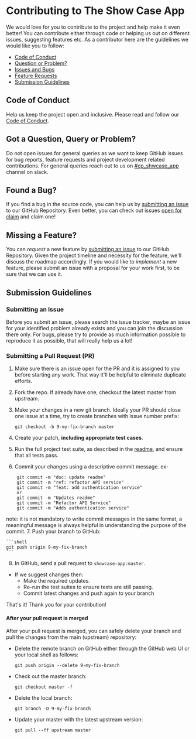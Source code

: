 # Contributing to The Show Case App

We would love for you to contribute to the project and help make it even better! You can contribute either through code or helping us out on different issues, suggesting features etc. As a contributor here are the guidelines we would like you to follow:


 - [Code of Conduct](#coc)
 - [Question or Problem?](#question)
 - [Issues and Bugs](#issue)
 - [Feature Requests](#feature)
 - [Submission Guidelines](#submit)

## <a name="coc"></a> Code of Conduct
Help us keep the project open and inclusive. Please read and follow our [Code of Conduct](https://github.com/UdacityMobileWebScholarship/showcase-app/blob/master/CODE_OF_CONDUCT.md).

## <a name="question"></a> Got a Question, Query or Problem?

Do not open issues for general queries as we want to keep GitHub issues for bug reports, feature requests and project development related contributions. For general queries reach out to us on [#cp_shwcase_app](https://mobilewebindiascholar.slack.com/messages/CA8MRBPAT) channel on slack.

## <a name="issue"></a> Found a Bug?
If you find a bug in the source code, you can help us by
[submitting an issue](https://github.com/UdacityMobileWebScholarship/showcase-app/issues/new) to our GitHub Repository. Even better, you can check out issues [open for claim](https://github.com/UdacityMobileWebScholarship/showcase-app/labels/open%20for%20claim) and claim one!

## <a name="feature"></a> Missing a Feature?
You can *request* a new feature by [submitting an issue](https://github.com/UdacityMobileWebScholarship/showcase-app/issues/new) to our GitHub
Repository. Given the project timeline and necessity for the feature, we'll discuss the roadmap accordingly. If you would like to *implement* a new feature, please submit an issue with
a proposal for your work first, to be sure that we can use it.

## <a name="submit"></a> Submission Guidelines

### <a name="submit-issue"></a> Submitting an Issue
Before you submit an issue, please search the issue tracker, maybe an issue for your identified problem already exists and you can join the discussion there only.
For bugs, please try to provide as much information possible to reproduce it as possible, that will really help us a lot!

### <a name="submit-pr"></a> Submitting a Pull Request (PR)
1. Make sure there is an issue open for the PR and it is assigned to you before starting any work. That way it'll be helpful to eliminate duplicate efforts.
2. Fork the repo. If already have one, checkout the latest master from upstream.
3. Make your changes in a new git branch. Ideally your PR should close one issue at a time, try to create branches with issue number prefix:

     ```shell
     git checkout -b 9-my-fix-branch master
     ```
4. Create your patch, **including appropriate test cases**.
5. Run the full project test suite, as described in the [readme](https://github.com/UdacityMobileWebScholarship/showcase-app/tree/master#user-content-project-set-up),
  and ensure that all tests pass.
6. Commit your changes using a descriptive commit message. ex-
```shell
    git commit -m "doc: update readme"
    git commit -m "ref: refactor API service"
    git commit -m "feat: add authentication service"
    or
    git commit -m "Updates readme"
    git commit -m "Refactor API Service"
    git commit -m "Adds authentication service"
```
note: it is not mandatory to write commit messages in the same format, a meaningful message is always helpful in understanding the purpose of the commit.
7. Push your branch to GitHub:

    ```shell
    git push origin 9-my-fix-branch
    ```
8. In GitHub, send a pull request to `showcase-app:master`.
* If we suggest changes then:
  * Make the required updates.
  * Re-run the test suites to ensure tests are still passing.
  * Commit latest changes and push again to your branch

That's it! Thank you for your contribution!


#### After your pull request is merged

After your pull request is merged, you can safely delete your branch and pull the changes
from the main (upstream) repository:

* Delete the remote branch on GitHub either through the GitHub web UI or your local shell as follows:

    ```shell
    git push origin --delete 9-my-fix-branch
    ```

* Check out the master branch:

    ```shell
    git checkout master -f
    ```

* Delete the local branch:

    ```shell
    git branch -D 9-my-fix-branch
    ```

* Update your master with the latest upstream version:

    ```shell
    git pull --ff upstream master
    ```
